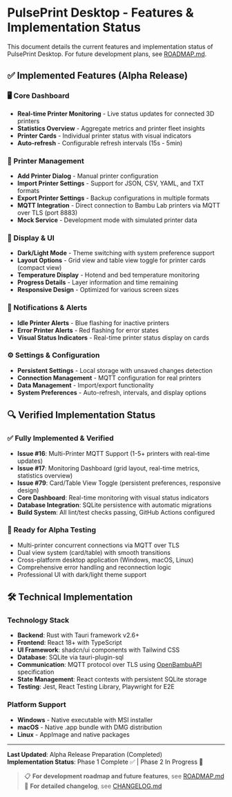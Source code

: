 # PulsePrint Desktop - Features & Implementation Status

This document details the current features and implementation status of PulsePrint Desktop. For future development plans, see [ROADMAP.md](ROADMAP.md).

## ✅ **Implemented Features (Alpha Release)**

### 🖥️ Core Dashboard
- **Real-time Printer Monitoring** - Live status updates for connected 3D printers
- **Statistics Overview** - Aggregate metrics and printer fleet insights
- **Printer Cards** - Individual printer status with visual indicators
- **Auto-refresh** - Configurable refresh intervals (15s - 5min)

### 🔧 Printer Management
- **Add Printer Dialog** - Manual printer configuration
- **Import Printer Settings** - Support for JSON, CSV, YAML, and TXT formats
- **Export Printer Settings** - Backup configurations in multiple formats
- **MQTT Integration** - Direct connection to Bambu Lab printers via MQTT over TLS (port 8883)
- **Mock Service** - Development mode with simulated printer data

### 🎨 Display & UI
- **Dark/Light Mode** - Theme switching with system preference support
- **Layout Options** - Grid view and table view toggle for printer cards (compact view)
- **Temperature Display** - Hotend and bed temperature monitoring
- **Progress Details** - Layer information and time remaining
- **Responsive Design** - Optimized for various screen sizes

### 🔔 Notifications & Alerts
- **Idle Printer Alerts** - Blue flashing for inactive printers
- **Error Printer Alerts** - Red flashing for error states
- **Visual Status Indicators** - Real-time printer status display on cards

### ⚙️ Settings & Configuration
- **Persistent Settings** - Local storage with unsaved changes detection
- **Connection Management** - MQTT configuration for real printers
- **Data Management** - Import/export functionality
- **System Preferences** - Auto-refresh, intervals, and display options

## 🔍 **Verified Implementation Status**

### ✅ **Fully Implemented & Verified**
- **Issue #16**: Multi-Printer MQTT Support (1-5+ printers with real-time updates)
- **Issue #17**: Monitoring Dashboard (grid layout, real-time metrics, statistics overview)
- **Issue #79**: Card/Table View Toggle (persistent preferences, responsive design)
- **Core Dashboard**: Real-time monitoring with visual status indicators
- **Database Integration**: SQLite persistence with automatic migrations
- **Build System**: All lint/test checks passing, GitHub Actions configured

### 🎯 **Ready for Alpha Testing**
- Multi-printer concurrent connections via MQTT over TLS
- Dual view system (card/table) with smooth transitions
- Cross-platform desktop application (Windows, macOS, Linux)
- Comprehensive error handling and reconnection logic
- Professional UI with dark/light theme support

## 🛠️ **Technical Implementation**

### Technology Stack
- **Backend**: Rust with Tauri framework v2.6+
- **Frontend**: React 18+ with TypeScript
- **UI Framework**: shadcn/ui components with Tailwind CSS
- **Database**: SQLite via tauri-plugin-sql
- **Communication**: MQTT protocol over TLS using [OpenBambuAPI](https://github.com/Doridian/OpenBambuAPI) specification
- **State Management**: React contexts with persistent SQLite storage
- **Testing**: Jest, React Testing Library, Playwright for E2E

### Platform Support
- **Windows** - Native executable with MSI installer
- **macOS** - Native .app bundle with DMG distribution
- **Linux** - AppImage and native packages

---

**Last Updated**: Alpha Release Preparation (Completed)  
**Implementation Status**: Phase 1 Complete ✅ | Phase 2 In Progress 🎯  

> 📋 **For development roadmap and future features**, see [ROADMAP.md](ROADMAP.md)  
> 📝 **For detailed changelog**, see [CHANGELOG.md](CHANGELOG.md)